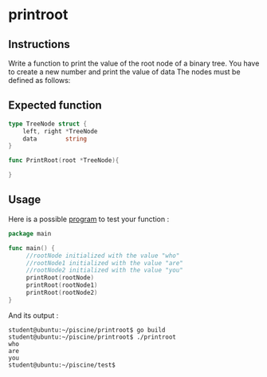# printroot

## Instructions

Write a function to print the value of the root node of a binary tree.
You have to create a new number and print the value of data
The nodes must be defined as follows:

## Expected function

```go
type TreeNode struct {
	left, right *TreeNode
	data        string
}

func PrintRoot(root *TreeNode){

}
```

## Usage

Here is a possible [program](TODO-LINK) to test your function :

```go
package main

func main() {
     //rootNode initialized with the value "who"
     //rootNode1 initialized with the value "are"
     //rootNode2 initialized with the value "you"
     printRoot(rootNode)
     printRoot(rootNode1)
     printRoot(rootNode2)
}
```

And its output :

```console
student@ubuntu:~/piscine/printroot$ go build
student@ubuntu:~/piscine/printroot$ ./printroot
who
are
you
student@ubuntu:~/piscine/test$
```
